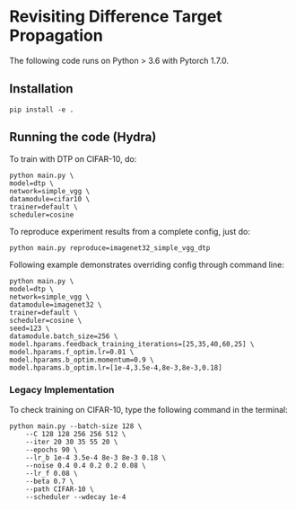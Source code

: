 # Revisiting Difference Target Propagation

The following code runs on Python > 3.6 with Pytorch 1.7.0.
## Installation
```console
pip install -e .
```

## Running the code (Hydra)

To train with DTP on CIFAR-10, do:
```
python main.py \
model=dtp \
network=simple_vgg \
datamodule=cifar10 \
trainer=default \
scheduler=cosine
```

To reproduce experiment results from a complete config, just do:
```
python main.py reproduce=imagenet32_simple_vgg_dtp
```

Following example demonstrates overriding config through command line:
```
python main.py \
model=dtp \
network=simple_vgg \
datamodule=imagenet32 \
trainer=default \
scheduler=cosine \
seed=123 \
datamodule.batch_size=256 \
model.hparams.feedback_training_iterations=[25,35,40,60,25] \
model.hparams.f_optim.lr=0.01 \
model.hparams.b_optim.momentum=0.9 \
model.hparams.b_optim.lr=[1e-4,3.5e-4,8e-3,8e-3,0.18]
```

### Legacy Implementation
To check training on CIFAR-10, type the following command in the terminal:

```console
python main.py --batch-size 128 \
    --C 128 128 256 256 512 \
    --iter 20 30 35 55 20 \
    --epochs 90 \
    --lr_b 1e-4 3.5e-4 8e-3 8e-3 0.18 \
    --noise 0.4 0.4 0.2 0.2 0.08 \
    --lr_f 0.08 \
    --beta 0.7 \
    --path CIFAR-10 \
    --scheduler --wdecay 1e-4
```
